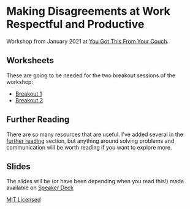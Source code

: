 # Making Disagreements at Work Respectful and Productive

Workshop from January 2021 at [You Got This From Your Couch](https://yougotthis.io/couch/).

## Worksheets

These are going to be needed for the two breakout sessions of the workshop:

* [Breakout 1](breakout_one.md)
* [Breakout 2](breakout_two.md)
## Further Reading

There are so many resources that are useful. I've added several in the [further reading](further_reading.md) section, but anything around solving problems and communication will be worth reading if you want to explore more.

## Slides

The slides will be (or have been depending when you read this!) made available on [Speaker Deck](https://speakerdeck.com/krider2010/disagreements-at-work)



[MIT Licensed](LICENSE)
